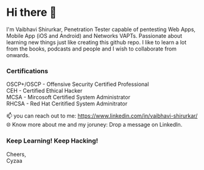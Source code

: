 # **Hi there** 👋

I'm Vaibhavi Shirurkar, Penetration Tester capable of pentesting Web Apps, Mobile App (iOS and Android) and Networks VAPTs. Passionate about learning new things just like creating this github repo.
I like to learn a lot from the books, podcasts and people and I wish to collaborate from onwards. </br>

### **Certifications**

OSCP+/OSCP - Offensive Security Certified Professional</br>
CEH - Certified Ethical Hacker</br>
MCSA - Mircosoft Certified System Administrator</br>
RHCSA - Red Hat Ceritified System Adminitrator</br>

📫 you can reach out to me: https://www.linkedin.com/in/vaibhavi-shirurkar/ </br>
🌐 Know more about me and my joruney: Drop a message on LinkedIn.</br>

### Keep Learning! Keep Hacking!</br>
Cheers,</br>
Cyzaa
